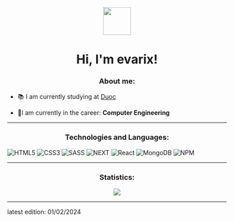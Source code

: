 
<div align="center">
    <img src="https://avatars.githubusercontent.com/u/111150560?v=4" width="64px" height="64px"/>
</div>

# <div align="center">Hi, I'm evarix!</div>

<h3 align="center">About me:</h3>

- 📚 I am currently studying at [Duoc](https://www.duoc.cl/)

- 🌱I am currently in the career: **Computer Engineering**

---

<h3 align="center">Technologies and Languages:</h3>

![HTML5](https://img.shields.io/badge/html5-%23E34F26.svg?style=for-the-badge&logo=html5&logoColor=white)     ![CSS3](https://img.shields.io/badge/css3-%231572B6.svg?style=for-the-badge&logo=css3&logoColor=white) ![SASS](https://img.shields.io/badge/SASS-hotpink.svg?style=for-the-badge&logo=SASS&logoColor=white) ![NEXT](https://img.shields.io/badge/next.js-000000?style=for-the-badge&logo=nextdotjs&logoColor=white) ![React](https://img.shields.io/badge/react-%2320232a.svg?style=for-the-badge&logo=react&logoColor=%2361DAFB) ![MongoDB](https://img.shields.io/badge/MongoDB-%234ea94b.svg?style=for-the-badge&logo=mongodb&logoColor=white) ![NPM](https://img.shields.io/badge/NPM-%23CB3837.svg?style=for-the-badge&logo=npm&logoColor=white)

---

<h3 align="center">Statistics:</h3>

<div align="center">
    <img src="https://github-readme-stats.vercel.app/api/top-langs/?username=evairx&layout=compact&theme=gotham&langs_count=8"/>
</div>

------

latest edition: 01/02/2024
